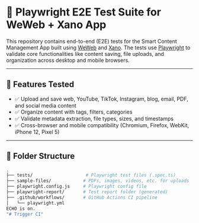 # 🧪 Playwright E2E Test Suite for WeWeb + Xano App

This repository contains end-to-end (E2E) tests for the Smart Content Management App built using [WeWeb](https://www.weweb.io/) and [Xano](https://www.xano.com/). The tests use [Playwright](https://playwright.dev/) to validate core functionalities like content saving, file uploads, and organization across desktop and mobile browsers.

---

## 🚀 Features Tested

- ✅ Upload and save web, YouTube, TikTok, Instagram, blog, email, PDF, and social media content
- ✅ Organize content with tags, filters, categories
- ✅ Validate metadata extraction, file types, sizes, and timestamps
- ✅ Cross-browser and mobile compatibility (Chromium, Firefox, WebKit, iPhone 12, Pixel 5)

---

## 📁 Folder Structure

```bash
.
├── tests/                    # Playwright test files (.spec.ts)
├── sample-files/            # PDFs, images, videos, etc. for uploads
├── playwright.config.js     # Playwright config file
├── playwright-report/       # Test report folder (generated)
├── .github/workflows/       # GitHub Actions CI pipeline
│   └── playwright.yml
ECHO is on.
"# Trigger CI" 
